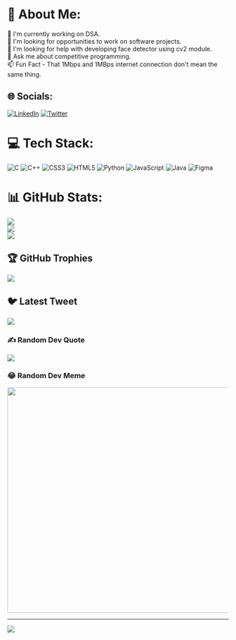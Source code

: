 <!--- -  Hi, I’m @RehanMittal
-  I’m interested in Computer Science
-  I’m currently learning C
- I’m looking to collaborate on Tech related projects
-  How to reach me ...


RehanMittal/RehanMittal is a ✨ special ✨ repository because its `README.md` (this file) appears on your GitHub profile.
You can click the Preview link to take a look at your changes.
--->


# 💫 About Me:
👋 I'm currently working on DSA.<br> 👀 I'm looking for opportunities to work on software projects.<br> 🌱 I'm looking for help with developing face detector using cv2 module.<br> 💞️ Ask me about competitive programming.<br> 📫 Fun Fact - That 1Mbps and 1MBps internet connection don't mean the same thing.


## 🌐 Socials:
[![LinkedIn](https://img.shields.io/badge/LinkedIn-%230077B5.svg?logo=linkedin&logoColor=white)](https://linkedin.com/in/rehanmittal) [![Twitter](https://img.shields.io/badge/Twitter-%231DA1F2.svg?logo=Twitter&logoColor=white)](https://twitter.com/rehanmittal) 

# 💻 Tech Stack:
![C](https://img.shields.io/badge/c-%2300599C.svg?style=for-the-badge&logo=c&logoColor=white) ![C++](https://img.shields.io/badge/c++-%2300599C.svg?style=for-the-badge&logo=c%2B%2B&logoColor=white) ![CSS3](https://img.shields.io/badge/css3-%231572B6.svg?style=for-the-badge&logo=css3&logoColor=white) ![HTML5](https://img.shields.io/badge/html5-%23E34F26.svg?style=for-the-badge&logo=html5&logoColor=white) ![Python](https://img.shields.io/badge/python-3670A0?style=for-the-badge&logo=python&logoColor=ffdd54) ![JavaScript](https://img.shields.io/badge/javascript-%23323330.svg?style=for-the-badge&logo=javascript&logoColor=%23F7DF1E) ![Java](https://img.shields.io/badge/java-%23ED8B00.svg?style=for-the-badge&logo=java&logoColor=white) 	![Figma](https://img.shields.io/badge/figma-%23F24E1E.svg?style=for-the-badge&logo=figma&logoColor=white)
# 📊 GitHub Stats:
![](https://github-readme-stats.vercel.app/api?username=RehanMittal&theme=blueberry&hide_border=true&include_all_commits=false&count_private=true)<br/>
![](https://github-readme-streak-stats.herokuapp.com/?user=RehanMittal&theme=blueberry&hide_border=true)<br/>
![](https://github-readme-stats.vercel.app/api/top-langs/?username=RehanMittal&theme=blueberry&hide_border=true&include_all_commits=false&count_private=true&layout=compact)

## 🏆 GitHub Trophies
![](https://github-profile-trophy.vercel.app/?username=RehanMittal&theme=radical&no-frame=false&no-bg=false&margin-w=4)

## 🐦 Latest Tweet
[![](https://gtce.itsvg.in/api?username=rehanmittal)](https://github.com/VishwaGauravIn/github-twitter-card-embed)

### ✍️ Random Dev Quote
![](https://quotes-github-readme.vercel.app/api?type=horizontal&theme=radical)

### 😂 Random Dev Meme
<img src="https://random-memer.herokuapp.com/" width="512px"/>

---
[![](https://visitcount.itsvg.in/api?id=RehanMittal&icon=0&color=0)](https://visitcount.itsvg.in)

<!-- Proudly created with GPRM ( https://gprm.itsvg.in ) -->
